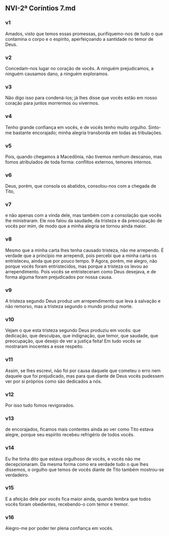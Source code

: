 ## NVI-2ª Coríntios 7.md
### v1
 Amados, visto que temos essas promessas, purifiquemo-nos de tudo o que contamina o corpo e o espírito, aperfeiçoando a santidade no temor de Deus.
### v2
 Concedam-nos lugar no coração de vocês. A ninguém prejudicamos, a ninguém causamos dano, a ninguém exploramos.
### v3
 Não digo isso para condená-los; já lhes disse que vocês estão em nosso coração para juntos morrermos ou vivermos.
### v4
 Tenho grande confiança em vocês, e de vocês tenho muito orgulho. Sinto-me bastante encorajado; minha alegria transborda em todas as tribulações.
### v5
 Pois, quando chegamos à Macedônia, não tivemos nenhum descanso, mas fomos atribulados de toda forma: conflitos externos, temores internos.
### v6
 Deus, porém, que consola os abatidos, consolou-nos com a chegada de Tito,
### v7
 e não apenas com a vinda dele, mas também com a consolação que vocês lhe ministraram. Ele nos falou da saudade, da tristeza e da preocupação de vocês por mim, de modo que a minha alegria se tornou ainda maior.
### v8
 Mesmo que a minha carta lhes tenha causado tristeza, não me arrependo. É verdade que a princípio me arrependi, pois percebi que a minha carta os entristeceu, ainda que por pouco tempo. 9 Agora, porém, me alegro, não porque vocês foram entristecidos, mas porque a tristeza os levou ao arrependimento. Pois vocês se entristeceram como Deus desejava, e de forma alguma foram prejudicados por nossa causa.
### v9
 A tristeza segundo Deus produz um arrependimento que leva à salvação e não remorso, mas a tristeza segundo o mundo produz morte.
### v10
 Vejam o que esta tristeza segundo Deus produziu em vocês: que dedicação, que desculpas, que indignação, que temor, que saudade, que preocupação, que desejo de ver a justiça feita! Em tudo vocês se mostraram inocentes a esse respeito.
### v11
 Assim, se lhes escrevi, não foi por causa daquele que cometeu o erro nem daquele que foi prejudicado, mas para que diante de Deus vocês pudessem ver por si próprios como são dedicados a nós.
### v12
 Por isso tudo fomos revigorados.
### v13
 de encorajados, ficamos mais contentes ainda ao ver como Tito estava alegre, porque seu espírito recebeu refrigério de todos vocês.
### v14
 Eu lhe tinha dito que estava orgulhoso de vocês, e vocês não me decepcionaram. Da mesma forma como era verdade tudo o que lhes dissemos, o orgulho que temos de vocês diante de Tito também mostrou-se verdadeiro.
### v15
 E a afeição dele por vocês fica maior ainda, quando lembra que todos vocês foram obedientes, recebendo-o com temor e tremor.
### v16
 Alegro-me por poder ter plena confiança em vocês.
